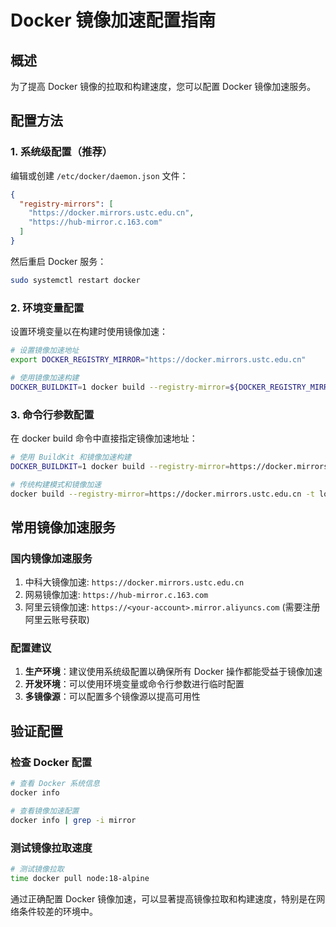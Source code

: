 # Docker 镜像加速配置指南

## 概述

为了提高 Docker 镜像的拉取和构建速度，您可以配置 Docker 镜像加速服务。

## 配置方法

### 1. 系统级配置（推荐）

编辑或创建 `/etc/docker/daemon.json` 文件：

```json
{
  "registry-mirrors": [
    "https://docker.mirrors.ustc.edu.cn",
    "https://hub-mirror.c.163.com"
  ]
}
```

然后重启 Docker 服务：

```bash
sudo systemctl restart docker
```

### 2. 环境变量配置

设置环境变量以在构建时使用镜像加速：

```bash
# 设置镜像加速地址
export DOCKER_REGISTRY_MIRROR="https://docker.mirrors.ustc.edu.cn"

# 使用镜像加速构建
DOCKER_BUILDKIT=1 docker build --registry-mirror=${DOCKER_REGISTRY_MIRROR} -t loan-app .
```

### 3. 命令行参数配置

在 docker build 命令中直接指定镜像加速地址：

```bash
# 使用 BuildKit 和镜像加速构建
DOCKER_BUILDKIT=1 docker build --registry-mirror=https://docker.mirrors.ustc.edu.cn -t loan-app .

# 传统构建模式和镜像加速
docker build --registry-mirror=https://docker.mirrors.ustc.edu.cn -t loan-app .
```

## 常用镜像加速服务

### 国内镜像加速服务

1. 中科大镜像加速: `https://docker.mirrors.ustc.edu.cn`
2. 网易镜像加速: `https://hub-mirror.c.163.com`
3. 阿里云镜像加速: `https://<your-account>.mirror.aliyuncs.com` (需要注册阿里云账号获取)

### 配置建议

1. **生产环境**：建议使用系统级配置以确保所有 Docker 操作都能受益于镜像加速
2. **开发环境**：可以使用环境变量或命令行参数进行临时配置
3. **多镜像源**：可以配置多个镜像源以提高可用性

## 验证配置

### 检查 Docker 配置

```bash
# 查看 Docker 系统信息
docker info

# 查看镜像加速配置
docker info | grep -i mirror
```

### 测试镜像拉取速度

```bash
# 测试镜像拉取
time docker pull node:18-alpine
```

通过正确配置 Docker 镜像加速，可以显著提高镜像拉取和构建速度，特别是在网络条件较差的环境中。